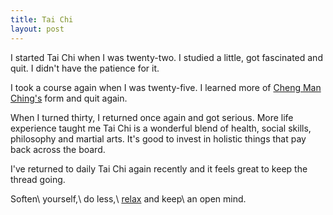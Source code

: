 ```yaml
---
title: Tai Chi
layout: post
---
```

I started Tai Chi when I was twenty-two.  I studied a little, got fascinated and quit. I didn't have the patience for it.

I took a course again when I was twenty-five.  I learned more of [Cheng Man Ching's]({{site.url}}/relax) form and quit again.

When I turned thirty, I returned once again and got serious.  More life experience taught me Tai Chi is a wonderful blend of health, social skills, philosophy and martial arts.  It's good to invest in holistic things that pay back across the board.

I've returned to daily Tai Chi again recently and it feels great to keep the thread going.

Soften\\
yourself,\\
do less,\\
[relax]({{site.url}}/cool) and keep\\
an open mind.
